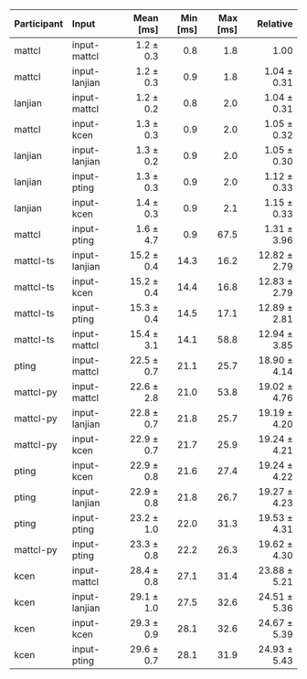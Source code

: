 | Participant | Input | Mean [ms] | Min [ms] | Max [ms] | Relative |
|:---|:---|---:|---:|---:|---:|
| mattcl | input-mattcl | 1.2 ± 0.3 | 0.8 | 1.8 | 1.00 |
| mattcl | input-lanjian | 1.2 ± 0.3 | 0.9 | 1.8 | 1.04 ± 0.31 |
| lanjian | input-mattcl | 1.2 ± 0.2 | 0.8 | 2.0 | 1.04 ± 0.31 |
| mattcl | input-kcen | 1.3 ± 0.3 | 0.9 | 2.0 | 1.05 ± 0.32 |
| lanjian | input-lanjian | 1.3 ± 0.2 | 0.9 | 2.0 | 1.05 ± 0.30 |
| lanjian | input-pting | 1.3 ± 0.3 | 0.9 | 2.0 | 1.12 ± 0.33 |
| lanjian | input-kcen | 1.4 ± 0.3 | 0.9 | 2.1 | 1.15 ± 0.33 |
| mattcl | input-pting | 1.6 ± 4.7 | 0.9 | 67.5 | 1.31 ± 3.96 |
| mattcl-ts | input-lanjian | 15.2 ± 0.4 | 14.3 | 16.2 | 12.82 ± 2.79 |
| mattcl-ts | input-kcen | 15.2 ± 0.4 | 14.4 | 16.8 | 12.83 ± 2.79 |
| mattcl-ts | input-pting | 15.3 ± 0.4 | 14.5 | 17.1 | 12.89 ± 2.81 |
| mattcl-ts | input-mattcl | 15.4 ± 3.1 | 14.1 | 58.8 | 12.94 ± 3.85 |
| pting | input-mattcl | 22.5 ± 0.7 | 21.1 | 25.7 | 18.90 ± 4.14 |
| mattcl-py | input-mattcl | 22.6 ± 2.8 | 21.0 | 53.8 | 19.02 ± 4.76 |
| mattcl-py | input-lanjian | 22.8 ± 0.7 | 21.8 | 25.7 | 19.19 ± 4.20 |
| mattcl-py | input-kcen | 22.9 ± 0.7 | 21.7 | 25.9 | 19.24 ± 4.21 |
| pting | input-kcen | 22.9 ± 0.8 | 21.6 | 27.4 | 19.24 ± 4.22 |
| pting | input-lanjian | 22.9 ± 0.8 | 21.8 | 26.7 | 19.27 ± 4.23 |
| pting | input-pting | 23.2 ± 1.0 | 22.0 | 31.3 | 19.53 ± 4.31 |
| mattcl-py | input-pting | 23.3 ± 0.8 | 22.2 | 26.3 | 19.62 ± 4.30 |
| kcen | input-mattcl | 28.4 ± 0.8 | 27.1 | 31.4 | 23.88 ± 5.21 |
| kcen | input-lanjian | 29.1 ± 1.0 | 27.5 | 32.6 | 24.51 ± 5.36 |
| kcen | input-kcen | 29.3 ± 0.9 | 28.1 | 32.6 | 24.67 ± 5.39 |
| kcen | input-pting | 29.6 ± 0.7 | 28.1 | 31.9 | 24.93 ± 5.43 |

